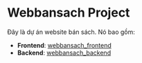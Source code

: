 # Webbansach Project

Đây là dự án website bán sách. Nó bao gồm:

- **Frontend**: [webbansach_frontend](https://github.com/lvhung1412/webbansach_frontend)
- **Backend**: [webbansach_backend](https://github.com/lvhung1412/webbansach_backend)

